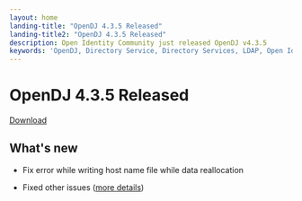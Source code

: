 ```yaml
---
layout: home
landing-title: "OpenDJ 4.3.5 Released"
landing-title2: "OpenDJ 4.3.5 Released"
description: Open Identity Community just released OpenDJ v4.3.5
keywords: 'OpenDJ, Directory Service, Directory Services, LDAP, Open Identity Platform'
---
```

# OpenDJ 4.3.5 Released
[Download](https://github.com/OpenIdentityPlatform/OpenDJ/releases/tag/4.3.5)
## What's new
* Fix error while writing host name file while data reallocation

* Fixed other issues ([more details](https://github.com/OpenIdentityPlatform/OpenDJ/compare/9a957ec6139ff3ab62490c4480b48e90322bd104...ef6330cd477fdf2ddd8a0a3a115226aeb7230cbd))
